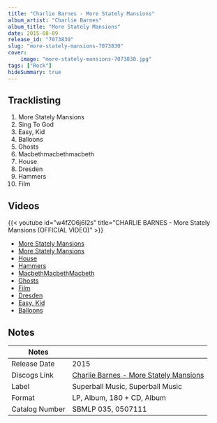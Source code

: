 ```yaml
---
title: "Charlie Barnes - More Stately Mansions"
album_artist: "Charlie Barnes"
album_title: "More Stately Mansions"
date: 2015-08-09
release_id: "7073830"
slug: "more-stately-mansions-7073830"
cover:
    image: "more-stately-mansions-7073830.jpg"
tags: ["Rock"]
hideSummary: true
---
```


## Tracklisting
1. More Stately Mansions
2. Sing To God
3. Easy, Kid
4. Balloons
5. Ghosts
6. Macbethmacbethmacbeth
7. House
8. Dresden
9. Hammers
10. Film

## Videos
{{< youtube id="w4fZO6j6I2s" title="CHARLIE BARNES - More Stately Mansions (OFFICIAL VIDEO)" >}}
- [More Stately Mansions](https://www.youtube.com/watch?v=eyu-KXwb_kw)
- [More Stately Mansions](https://www.youtube.com/watch?v=8iUXhcEhyK0)
- [House](https://www.youtube.com/watch?v=V4YvBiOknoc)
- [Hammers](https://www.youtube.com/watch?v=FSMm4tvvuLc)
- [MacbethMacbethMacbeth](https://www.youtube.com/watch?v=qu6jzDyGJ4I)
- [Ghosts](https://www.youtube.com/watch?v=u9HC4Q4vw4A)
- [Film](https://www.youtube.com/watch?v=yuKB9iOIZ9g)
- [Dresden](https://www.youtube.com/watch?v=5Lihs48zLVs)
- [Easy, Kid](https://www.youtube.com/watch?v=Bs5IxgpJwTY)
- [Balloons](https://www.youtube.com/watch?v=wNF7N3xifoI)

## Notes

| Notes          |             |
| ---------------| ----------- |
| Release Date   | 2015 |
| Discogs Link   | [Charlie Barnes - More Stately Mansions](https://www.discogs.com/release/7073830) |
| Label          | Superball Music, Superball Music |
| Format         | LP, Album, 180 + CD, Album |
| Catalog Number | SBMLP 035, 0507111 |


